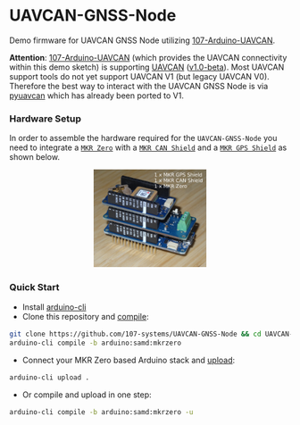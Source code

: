 UAVCAN-GNSS-Node
================
Demo firmware for UAVCAN GNSS Node utilizing [107-Arduino-UAVCAN](https://github.com/107-systems/107-Arduino-UAVCAN).

**Attention**: [107-Arduino-UAVCAN](https://github.com/107-systems/107-Arduino-UAVCAN) (which provides the UAVCAN connectivity within this demo sketch) is supporting [UAVCAN](https://uavcan.org/) ([v1.0-beta](https://uavcan.org/specification/UAVCAN_Specification_v1.0-beta.pdf)). Most UAVCAN support tools do not yet support UAVCAN V1 (but legacy UAVCAN V0). Therefore the best way to interact with the UAVCAN GNSS Node is via [pyuavcan](https://github.com/UAVCAN/pyuavcan) which has already been ported to V1.

### Hardware Setup
In order to assemble the hardware required for the `UAVCAN-GNSS-Node` you need to integrate a [`MKR Zero`](https://store.arduino.cc/mkr-zero) with a [`MKR CAN Shield`](https://store.arduino.cc/arduino-mkr-can-shield) and a [`MKR GPS Shield`](https://store.arduino.cc/arduino-mkr-gps-shield) as shown below.

<p align="center">
  <img src="uavcan-gnss-node-arduino-stack.jpg" width="40%">
</p>

### Quick Start
* Install [arduino-cli](https://arduino.github.io/arduino-cli/latest/installation)
* Clone this repository and [compile](https://arduino.github.io/arduino-cli/latest/commands/arduino-cli_compile/):
```bash
git clone https://github.com/107-systems/UAVCAN-GNSS-Node && cd UAVCAN-GNSS-Node
arduino-cli compile -b arduino:samd:mkrzero
```
* Connect your MKR Zero based Arduino stack and [upload](https://arduino.github.io/arduino-cli/latest/commands/arduino-cli_upload/):
```bash
arduino-cli upload .
```
* Or compile and upload in one step:
```bash
arduino-cli compile -b arduino:samd:mkrzero -u
```
